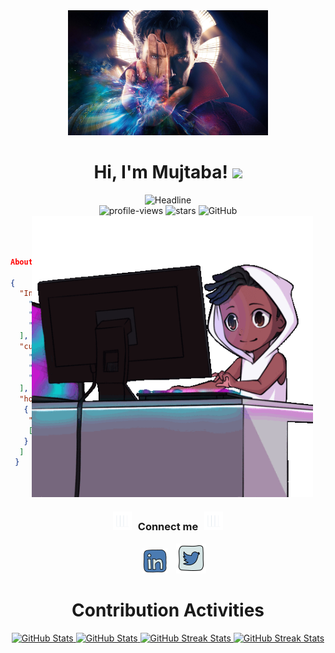 <div align=center>
   <img src="https://github.com/MujtabaRehman/mujtabarehman/blob/main/images/me.jpg" alt="GitHub Octocat Drinking a Cup of Coffee" height="200">
</div>
<h1 align="center">Hi, I'm <a target="_blank" rel="noopener noreferrer">Mujtaba!</a> <img src="https://media.giphy.com/media/hvRJCLFzcasrR4ia7z/giphy.gif" width="35"></h1>
<div align=center>
   <img src="https://readme-typing-svg.herokuapp.com?font=Architects+Daughter&color=%238A2BE2&size=48&center=true&vCenter=true&width=600&height=60&lines=🤖Problem+Solver🤖;Open-Source+Enthusiast;I+love+to+Automate+stuff;🛡️Security+Wizard🛡️;Open-Source+Enthusiast;I+love+to+Automate+stuff;" alt="Headline" />
</div>

<div align=center>
   <img src="https://komarev.com/ghpvc/?username=MujtabaRehman&style=flat&color=blueviolet" alt="profile-views"/> 
   <img src="https://img.shields.io/github/stars/MujtabaRehman?label=Stars&style=flat&color=blueviolet" alt="stars">
   <img alt="GitHub" src="https://img.shields.io/badge/dynamic/json?label=Followers&style=flat&color=blueviolet&query=%24.data.totalSubs&url=https%3A%2F%2Fapi.spencerwoo.com%2Fsubstats%2F%3Fsource%3Dgithub%26queryKey%3DMujtabaRehman&longCache=true"/>
</div>
<img align="right" alt="GIF" style="hight:450px;width:450px;margin-right: 20px;" src="https://github.com/MujtabaRehman/mujtabarehman/blob/main/images/coding-boy.gif">
<br><br>



```json
 
About me

{
  "Intro":[
    "I am a Managed Defense Analyst",
    "Blue Teamer",
    "Automation Lover",
  ],
  "currently_learning":[
    "Cloud Security",
    "CTI",
    "Advance Threat Research"
  ],
  "hobbies":[
   {
    "Gaming":
    ["Cricket","Tekken","Snooker", "PUBG"]
   }
  ]
 }
```


<br><br>
<div align=center>
    <h3 align="center" > <img src="https://github.com/shariqmalik/shariqmalik/raw/main/images/animation.gif" width="30" height="30" style="margin-right: 10px;">Connect me<img src="https://github.com/shariqmalik/shariqmalik/raw/main/images/animation.gif" width="30" height="30" style="margin-left: 10px;"></h3>
    <div align="center"  class="icons-social" style="margin-left: 10px;">
        <a style="margin-left: 10px;"  target="_blank" href="https://www.linkedin.com/in/mujtaba-rehman-241685184/">
        <img src="https://github.com/shariqmalik/shariqmalik/raw/main/images/linkedin--v2.png"></a>
        <a style="margin-left: 10px;" target="_blank" href="https://twitter.com/97_mujtaba">
        <img src="https://github.com/shariqmalik/shariqmalik/raw/main/images/twitter-squared--v2.png" ></a>
    </div>
    <div align=center>
        <h1>Contribution Activities</h1>
        <div align="center">
            <a href="https://github.com/MujtabaRehman#gh-dark-mode-only">
            <img height="150em" src="https://github-readme-stats-eight-alpha-58.vercel.app/api?username=MujtabaRehman&theme=midnight-purple#gh-dark-mode-only&show_icons=true" alt="GitHub Stats" height="200" />
            </a>
            <a href="https://github.com/MujtabaRehman#gh-light-mode-only">
            <img height="150em" src="https://github-readme-stats-eight-alpha-58.vercel.app/api?username=MujtabaRehman&theme=buefy#gh-light-mode-only&show_icons=true" alt="GitHub Stats" height="200" />
            </a>
            <a href="https://github.com/MujtabaRehman#gh-dark-mode-only">
            <img height="150em" src="https://github-readme-streak-stats-six.vercel.app/?user=MujtabaRehman&theme=midnight-purple#gh-dark-mode-only&date_format=j%20M%5B%20Y%5D" alt="GitHub Streak Stats" height="200"/>
            </a>
            <a href="https://github.com/MujtabaRehman#gh-light-mode-only">
            <img height="150em" src="https://github-readme-streak-stats-six.vercel.app/?user=MujtabaRehman&theme=buefy#gh-light-mode-only&date_format=j%20M%5B%20Y%5D" alt="GitHub Streak Stats" height="200"/>
            </a>
        </div>
    </div>
</div>
